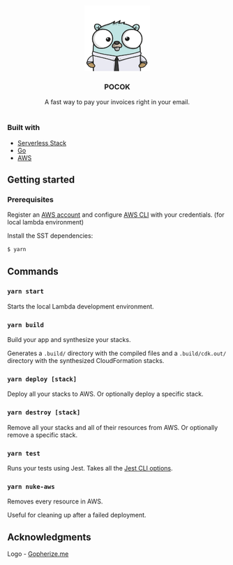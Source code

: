 <br />
<div align="center">
  <a href="https://github.com/theapexlab/pocok">
    <img src="assets/pocok-logo.png" alt="Logo" width="150" height="150">
  </a>

  <h3 align="center">POCOK</h3>

  <p align="center">
    A fast way to pay your invoices right in your email.
    <br />
    <br />
  </p>
</div>

### Built with

- [Serverless Stack](https://serverless-stack.com/)
- [Go](https://golang.org/)
- [AWS](https://aws.amazon.com/)

## Getting started

### Prerequisites

Register an [AWS account](https://aws.amazon.com/resources/create-account/) and configure [AWS CLI](https://github.com/aws/aws-cli) with your credentials. (for local lambda environment)

Install the SST dependencies:

```bash
$ yarn
```

## Commands

### `yarn start`

Starts the local Lambda development environment.

### `yarn build`

Build your app and synthesize your stacks.

Generates a `.build/` directory with the compiled files and a `.build/cdk.out/` directory with the synthesized CloudFormation stacks.

### `yarn deploy [stack]`

Deploy all your stacks to AWS. Or optionally deploy a specific stack.

### `yarn destroy [stack]`

Remove all your stacks and all of their resources from AWS. Or optionally remove a specific stack.

### `yarn test`

Runs your tests using Jest. Takes all the [Jest CLI options](https://jestjs.io/docs/en/cli).

### `yarn nuke-aws`

Removes every resource in AWS.

Useful for cleaning up after a failed deployment.

## Acknowledgments

Logo - [Gopherize.me](https://gopherize.me/)
